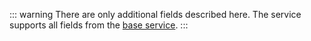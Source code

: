 ::: warning
There are only additional fields described here. The service supports all fields from the [base service](base.md).
:::
